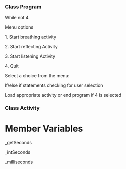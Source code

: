 <h3>
Class Program
</h3>
<p>
While not 4
</p>
<p>
Menu options
</p>
<p>
1. Start breathing activity
</p>
<p>
2. Start reflecting Activity
</p>
<p>
3. Start listening Activity
</p>
<p>
4. Quit
</p>
<p>
Select a choice from the menu: 
</p>
<p>
If/else if statements checking for user selection
</p>
<p>
Load appropriate activity or end program if 4 is selected
</p>
<h3>
Class Activity
</h3>
<h1>
Member Variables
</h1>
<p>
_getSeconds
</p>
<p>
_intSeconds
</p>
<p>
_milliseconds
</p>

<p>
</p>
<h1>
</h1>
<h3>
</h3>